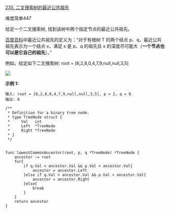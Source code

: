 [235. 二叉搜索树的最近公共祖先](https://leetcode-cn.com/problems/lowest-common-ancestor-of-a-binary-search-tree/)

难度简单447

给定一个二叉搜索树, 找到该树中两个指定节点的最近公共祖先。

[百度百科](https://baike.baidu.com/item/%E6%9C%80%E8%BF%91%E5%85%AC%E5%85%B1%E7%A5%96%E5%85%88/8918834?fr=aladdin)中最近公共祖先的定义为：“对于有根树 T 的两个结点 p、q，最近公共祖先表示为一个结点 x，满足 x 是 p、q 的祖先且 x 的深度尽可能大（**一个节点也可以是它自己的祖先**）。”

例如，给定如下二叉搜索树: root = [6,2,8,0,4,7,9,null,null,3,5]

![](file:///Users/bellick/Documents/.FocusNote/assets/935e8962-1845-45e5-878d-8d7c76e7dfaa.png?t=1602586595050)

**示例 1:**

```golang
输入: root = [6,2,8,0,4,7,9,null,null,3,5], p = 2, q = 8
输出: 6 
```

```golang
/**
 * Definition for a binary tree node.
 * type TreeNode struct {
 *     Val   int
 *     Left  *TreeNode
 *     Right *TreeNode
 * }
 */


func lowestCommonAncestor(root, p, q *TreeNode) *TreeNode {
	ancestor := root
    for{
        if q.Val < ancestor.Val && p.Val < ancestor.Val{
            ancestor = ancestor.Left
        }else if q.Val > ancestor.Val && p.Val > ancestor.Val{
            ancestor = ancestor.Right
        }else{
            break
        }
    }
    return ancestor
}
```
